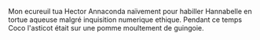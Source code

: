 Mon ecureuil tua Hector Annaconda naïvement pour habiller Hannabelle en tortue aqueuse malgré inquisition numerique ethique.
Pendant ce temps Coco l'asticot était sur une pomme moultement de guingoie. 